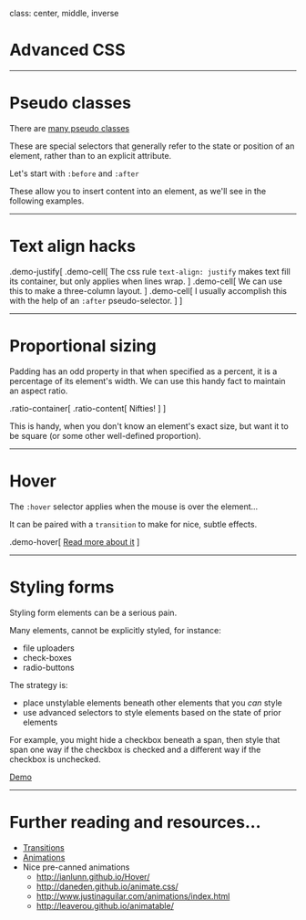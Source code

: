 class: center, middle, inverse

# Advanced CSS

---

# Pseudo classes

There are [many pseudo classes](https://developer.mozilla.org/en-US/docs/Web/CSS/Pseudo-classes)

These are special selectors that generally refer to the state or position of
an element, rather than to an explicit attribute.

Let's start with `:before` and `:after`

These allow you to insert content into an element, as we'll see in the
following examples.

---

# Text align hacks

.demo-justify[
  .demo-cell[
    The css rule `text-align: justify`
    makes text fill its container, but
    only applies when lines wrap.
  ]
  .demo-cell[
    We can use this to make a three-column layout.
  ]
  .demo-cell[
    I usually accomplish this with the help of an `:after` pseudo-selector.
  ]
]

---

# Proportional sizing

Padding has an odd property in that when specified as a percent, it is a
percentage of its element's width. We can use this handy fact to maintain
an aspect ratio.

.ratio-container[
  .ratio-content[
    Nifties!
  ]
]

This is handy, when you don't know an element's exact size, but want it to
be square (or some other well-defined proportion).

---

# Hover

The `:hover` selector applies when the mouse is over the element...

It can be paired with a `transition` to make for nice, subtle effects.

.demo-hover[
  [Read more about it](https://css-tricks.com/almanac/properties/t/transition/)
]

---

# Styling forms

Styling form elements can be a serious pain.

Many elements, cannot be explicitly styled, for instance:

- file uploaders
- check-boxes
- radio-buttons

The strategy is:

- place unstylable elements beneath other elements that you *can*
style
- use advanced selectors to style elements based on the state of prior elements

For example, you might hide a checkbox beneath a span, then style that span
one way if the checkbox is checked and a different way if the checkbox is
unchecked.

[Demo](http://jsbin.com/yohelu/2/edit)


---

# Further reading and resources...

- [Transitions](https://css-tricks.com/almanac/properties/t/transition/)
- [Animations](https://css-tricks.com/css-animation-tricks/)
- Nice pre-canned animations
  - http://ianlunn.github.io/Hover/
  - http://daneden.github.io/animate.css/
  - http://www.justinaguilar.com/animations/index.html
  - http://leaverou.github.io/animatable/
